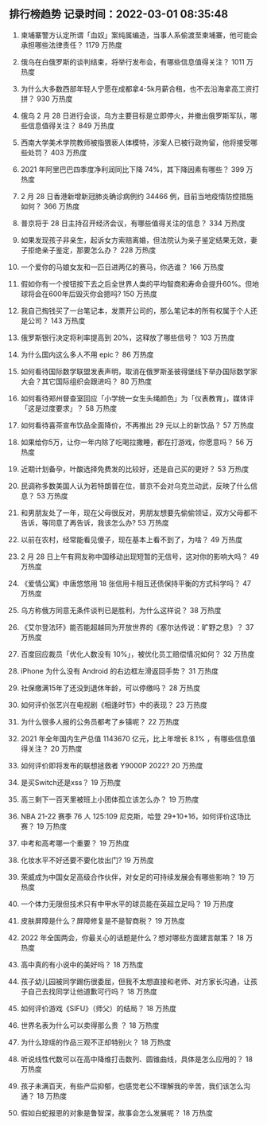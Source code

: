 
## 排行榜趋势 记录时间：2022-03-01 08:35:48
  
  1. 柬埔寨警方认定所谓「血奴」案纯属编造，当事人系偷渡至柬埔寨，他可能会承担哪些法律责任？ 1179 万热度
    
  2. 俄乌在白俄罗斯的谈判结束，将举行发布会，有哪些信息值得关注？ 1011 万热度
    
  3. 为什么大多数西部年轻人宁愿在成都拿4-5k月薪合租，也不去沿海拿高工资打拼？ 930 万热度
    
  4. 俄乌 2 月 28 日进行会谈，乌方主要目标是立即停火，并撤出俄罗斯军队，哪些信息值得关注？ 849 万热度
    
  5. 西南大学美术学院教师被指猥亵人体模特，涉案人已被行政拘留，他将接受哪些处罚？ 403 万热度
    
  6. 2021 年阿里巴巴四季度净利润同比下降 74%，其下降因素有哪些？ 399 万热度
    
  7. 2 月 28 日香港新增新冠肺炎确诊病例约 34466 例，目前当地疫情防控措施如何？ 366 万热度
    
  8. 普京将于 28 日主持召开经济会议，有哪些值得关注的信息？ 334 万热度
    
  9. 如果发现孩子非亲生，起诉女方索赔离婚，但法院认为亲子鉴定结果无效，妻子拒绝亲子鉴定，那要怎么办？ 228 万热度
    
  10. 一个爱你的马娘女友和一匹日进两亿的赛马，你选谁？ 166 万热度
    
  11. 假如你有一个按钮按下去之后全世界人类的平均智商和寿命会提升60%。但地球将会在600年后毁灭你会摁吗? 150 万热度
    
  12. 我自己掏钱买了一台笔记本，发票开公司的，那么笔记本的所有权属于个人还是公司？ 143 万热度
    
  13. 俄罗斯银行决定将利率提高到 20%，这释放了哪些信号？ 103 万热度
    
  14. 为什么国内这么多人不用 epic？ 86 万热度
    
  15. 如何看待国际数学联盟发表声明，取消在俄罗斯圣彼得堡线下举办国际数学家大会？其它国际组织会跟进吗？ 80 万热度
    
  16. 如何看待郑州督查室回应「小学统一女生头绳颜色」为「仪表教育」，媒体评「这是过度要求」？ 58 万热度
    
  17. 如何看待喜茶宣布饮品全面降价，不再推出 29 元以上的新饮品？ 57 万热度
    
  18. 如果给你5万，让你一年内除了吃喝拉撒睡，都在打游戏，你愿意吗？ 56 万热度
    
  19. 近期计划备孕，叶酸选择免费发的比较好，还是自己买的更好？ 53 万热度
    
  20. 民调称多数美国人认为若特朗普在位，普京不会对乌克兰动武，反映了什么信息？ 53 万热度
    
  21. 和男朋友处了一年，现在父母很反对，男朋友想要先偷偷领证，双方父母都不告诉，等同意了再告诉，我该怎么办? 53 万热度
    
  22. 以前在农村，经常能看见傻子，现在基本上看不到了，为啥？ 49 万热度
    
  23. 2 月 28 日上午有网友称中国移动出现短暂的无信号，这对你的影响大吗？ 49 万热度
    
  24. 《爱情公寓》中唐悠悠用 18 张信用卡相互还债保持平衡的方式科学吗？ 47 万热度
    
  25. 乌方称俄方同意无条件谈判已是胜利，为什么这样说？ 38 万热度
    
  26. 《艾尔登法环》能否能超越同为开放世界的《塞尔达传说：旷野之息》？ 37 万热度
    
  27. 百度回应裁员「优化人数没有 10%」，被优化员工赔偿情况如何？ 32 万热度
    
  28. iPhone 为什么没有 Android 的右边框左滑返回手势？ 31 万热度
    
  29. 社保缴满15年了还没到退休年龄，可以停缴吗？ 28 万热度
    
  30. 如何评价张艺兴在电视剧《相逢时节》中的表现？ 23 万热度
    
  31. 为什么很多人报的公务员都考了乡镇呢？ 22 万热度
    
  32. 2021 年全年国内生产总值 1143670 亿元，比上年增长 8.1% ，有哪些信息值得关注？ 20 万热度
    
  33. 如何评价即将发布的联想拯救者 Y9000P 2022? 20 万热度
    
  34. 是买Switch还是xss？ 19 万热度
    
  35. 高三剩下一百天里被班上小团体孤立该怎么办？ 19 万热度
    
  36. NBA 21-22 赛季 76 人 125:109 尼克斯，哈登 29+10+16，如何评价这场比赛？ 19 万热度
    
  37. 中考和高考哪一个重要？ 19 万热度
    
  38. 化妆水平不好还要不要化妆出门? 19 万热度
    
  39. 荣威成为中国女足高级合作伙伴，对女足的可持续发展会有哪些影响？ 19 万热度
    
  40. 一个体力无限但技术只有中甲水平的球员能在英超立足吗？ 19 万热度
    
  41. 皮肤屏障是什么？屏障修复是不是智商税？ 19 万热度
    
  42. 2022 年全国两会，你最关心的话题是什么？想对哪些方面建言献策？ 18 万热度
    
  43. 高中真的有小说中的美好吗？ 18 万热度
    
  44. 孩子幼儿园被同学踢伤很委屈，但我不太想直接和老师、对方家长沟通，让孩子自己去找同学让他道歉可行吗？ 18 万热度
    
  45. 如何评价游戏《SIFU》（师父）的结局？ 18 万热度
    
  46. 世界名表为什么可以卖得那么贵 ？ 18 万热度
    
  47. 为什么琼瑶的作品三观不正却特别火？ 18 万热度
    
  48. 听说线性代数可以在高中降维打击数列、圆锥曲线，具体是怎么应用的？ 18 万热度
    
  49. 孩子未满百天，有些产后抑郁，也感觉老公不理解我的辛苦，我们该怎么沟通？ 18 万热度
    
  50. 假如白蛇报恩的对象是鲁智深，故事会怎么发展呢？ 18 万热度
    